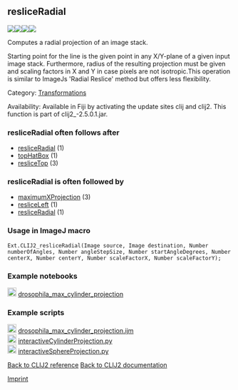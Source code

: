 ## resliceRadial
<img src="images/mini_clij1_logo.png"/><img src="images/mini_clij2_logo.png"/><img src="images/mini_clijx_logo.png"/><img src="images/mini_empty_logo.png"/>

Computes a radial projection of an image stack. 

Starting point for the line is the given point in any 
X/Y-plane of a given input image stack. Furthermore, radius of the resulting projection must be given and scaling factors in X and Y in case pixels are not isotropic.This operation is similar to ImageJs 'Radial Reslice' method but offers less flexibility.

Category: [Transformations](https://clij.github.io/clij2-docs/reference__transform)

Availability: Available in Fiji by activating the update sites clij and clij2.
This function is part of clij2_-2.5.0.1.jar.

### resliceRadial often follows after
* <a href="reference_resliceRadial">resliceRadial</a> (1)
* <a href="reference_topHatBox">topHatBox</a> (1)
* <a href="reference_resliceTop">resliceTop</a> (3)


### resliceRadial is often followed by
* <a href="reference_maximumXProjection">maximumXProjection</a> (3)
* <a href="reference_resliceLeft">resliceLeft</a> (1)
* <a href="reference_resliceRadial">resliceRadial</a> (1)


### Usage in ImageJ macro
```
Ext.CLIJ2_resliceRadial(Image source, Image destination, Number numberOfAngles, Number angleStepSize, Number startAngleDegrees, Number centerX, Number centerY, Number scaleFactorX, Number scaleFactorY);
```




### Example notebooks
<a href="https://clij.github.io/clij2-docs/md/drosophila_max_cylinder_projection"><img src="images/language_macro.png" height="20"/></a> [drosophila_max_cylinder_projection](https://clij.github.io/clij2-docs/md/drosophila_max_cylinder_projection)  




### Example scripts
<a href="https://github.com/clij/clij2-docs/blob/master/src/main/macro/drosophila_max_cylinder_projection.ijm"><img src="images/language_macro.png" height="20"/></a> [drosophila_max_cylinder_projection.ijm](https://github.com/clij/clij2-docs/blob/master/src/main/macro/drosophila_max_cylinder_projection.ijm)  
<a href="https://github.com/clij/clij2-docs/blob/master/src/main/jython/interactiveCylinderProjection.py"><img src="images/language_jython.png" height="20"/></a> [interactiveCylinderProjection.py](https://github.com/clij/clij2-docs/blob/master/src/main/jython/interactiveCylinderProjection.py)  
<a href="https://github.com/clij/clij2-docs/blob/master/src/main/jython/interactiveSphereProjection.py"><img src="images/language_jython.png" height="20"/></a> [interactiveSphereProjection.py](https://github.com/clij/clij2-docs/blob/master/src/main/jython/interactiveSphereProjection.py)  


[Back to CLIJ2 reference](https://clij.github.io/clij2-docs/reference)
[Back to CLIJ2 documentation](https://clij.github.io/clij2-docs)

[Imprint](https://clij.github.io/imprint)

